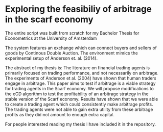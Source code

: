 # Exploring the feasibiliy of arbitrage in the scarf economy
The entire script was built from scratch for my Bachelor Thesis for Econometrics at the University of Amsterdam

The system features an exchange which can connect buyers and sellers of goods by Continous Double Auction.
The environment mimics the experimental setup of Anderson et. al. (2014).


The abstract of my thesis is:
The literature on financial trading agents is primarily focused on trading performance,
and not necessarily on arbitrage. The experiments of Anderson et al. (2004) have shown that
human traders engage in arbitrage. This paper aims to test if arbitrage is a viable strategy for
trading agents in the Scarf economy. We will propose modifications to the eGD algorithm
to test the profitability of an arbitrage strategy in the stable version of the Scarf economy.
Results have shown that we were able to create a trading agent which could consistently
make arbitrage profits. The trading agents were not able to gain extra utility from these
arbitrage profits as they did not amount to enough extra capital.

For people interested reading my thesis I have included it in the repository.

